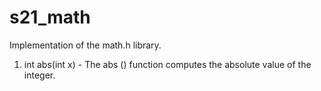 # s21_math
  Implementation of the math.h library.

  1. int abs(int x) - The abs () function computes the absolute value of the integer.
